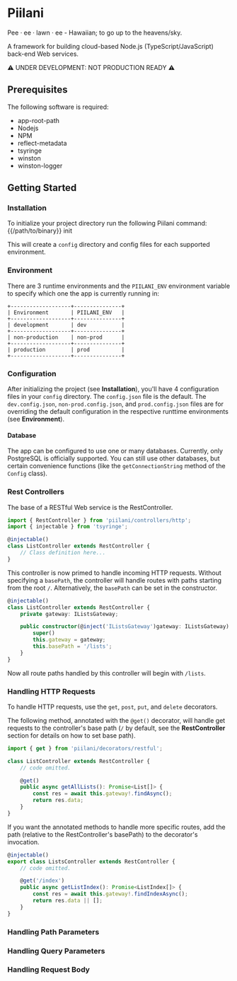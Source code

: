 Piilani
=======
Pee ‧ ee ‧ lawn ‧ ee - Hawaiian; to go up to the heavens/sky.

A framework for building cloud-based Node.js (TypeScript/JavaScript)
back-end Web services.

⚠️ UNDER DEVELOPMENT: NOT PRODUCTION READY ⚠️

Prerequisites
-------------
The following software is required:

* app-root-path
* Nodejs
* NPM
* reflect-metadata
* tsyringe
* winston
* winston-logger

Getting Started
---------------

### Installation

To initialize your project directory run the following Piilani command:
{{/path/to/binary}} init

This will create a `config` directory and config files for each supported
environment.

### Environment
There are 3 runtime environments and the `PIILANI_ENV` environment variable to
specify which one the app is currently running in:

```
+-------------------+---------------+
| Environment       | PIILANI_ENV   |
+-------------------+---------------+
| development       | dev           |
+-------------------+---------------+
| non-production    | non-prod      |
+-------------------+---------------+
| production        | prod          |
+-------------------+---------------+
```


### Configuration
After initializing the project (see **Installation**), you'll have 4
configuration files in your `config` directory. The `config.json` file is the
default. The `dev.config.json`, `non-prod.config.json`, and `prod.config.json`
files are for overriding the default configuration in the respective runttime
environments (see **Environment**).


#### Database
The app can be configured to use one or many databases. Currently, only
PostgreSQL is officially supported. You can still use other databases, but
certain convenience functions (like the `getConnectionString` method of the
`Config` class).


### Rest Controllers
The base of a RESTful Web service is the RestController.

```TypeScript
import { RestController } from 'piilani/controllers/http';
import { injectable } from 'tsyringe';

@injectable()
class ListController extends RestController {
    // Class definition here...
}
```

This controller is now primed to handle incoming HTTP requests. Without
specifying a `basePath`, the controller will handle routes with paths
starting from the root `/`. Alternatively, the `basePath` can be set in
the constructor.

```TypeScript
@injectable()
class ListController extends RestController {
    private gateway: IListsGateway;

    public constructor(@inject('IListsGateway')gateway: IListsGateway) {
        super()
        this.gateway = gateway;
        this.basePath = '/lists';
    }
}
```

Now all route paths handled by this controller will begin with
`/lists`.


### Handling HTTP Requests
To handle HTTP requests, use the `get`, `post`, `put`, and `delete`
decorators.

The following method, annotated with the `@get()` decorator, will
handle get requests to the controller's base path (`/` by default, see
the **RestController** section for details on how to set base path).

```TypeScript
import { get } from 'piilani/decorators/restful';

class ListController extends RestController {
    // code omitted.

    @get()
    public async getAllLists(): Promise<List[]> {
        const res = await this.gateway!.findAsync();
        return res.data;
    }
}
```

If you want the annotated methods to handle more specific routes, add
the path (relative to the RestController's basePath) to the decorator's
invocation.

```TypeScript
@injectable()
export class ListsController extends RestController {
    // code omitted.

    @get('/index')
    public async getListIndex(): Promise<ListIndex[]> {
        const res = await this.gateway!.findIndexAsync();
        return res.data || [];
    }
}
```


### Handling Path Parameters

### Handling Query Parameters

### Handling Request Body
